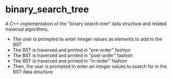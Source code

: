 # binary_search_tree
A C++ implementation of the "binary search tree" data structure and related traversal algorithms.

- The user is prompted to enter integer values as elements to add to the BST
- The BST is traversed and printed in "pre-order" fashion
- The BST is traversed and printed in "post-order" fashion
- The BST is traversed and printed in "in-order" fashion
- Then, the user is prompted to enter an integer values to search for in the BST data structure
